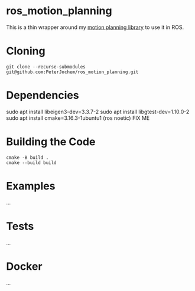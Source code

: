 # ros_motion_planning
This is a thin wrapper around my [motion planning library](https://github.com/PeterJochem/motion_planning_library) to use it in ROS.

# Cloning
```
git clone --recurse-submodules git@github.com:PeterJochem/ros_motion_planning.git
```

# Dependencies
sudo apt install libeigen3-dev=3.3.7-2
sudo apt install libgtest-dev=1.10.0-2
sudo apt install cmake=3.16.3-1ubuntu1
(ros noetic) FIX ME


# Building the Code
```
cmake -B build .
cmake --build build
```


# Examples
...

# Tests
...

# Docker
...
